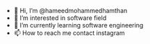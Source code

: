 - 👋 Hi, I’m @hameedmohammedhamthan
- 👀 I’m interested in software field
- 🌱 I’m currently learning software engineering
- 📫 How to reach me contact instagram 

<!---
hameedmohammedhamthan/hameedmohammedhamthan is a ✨ special ✨ repository because its `README.md` (this file) appears on your GitHub profile.
You can click the Preview link to take a look at your changes.
--->
